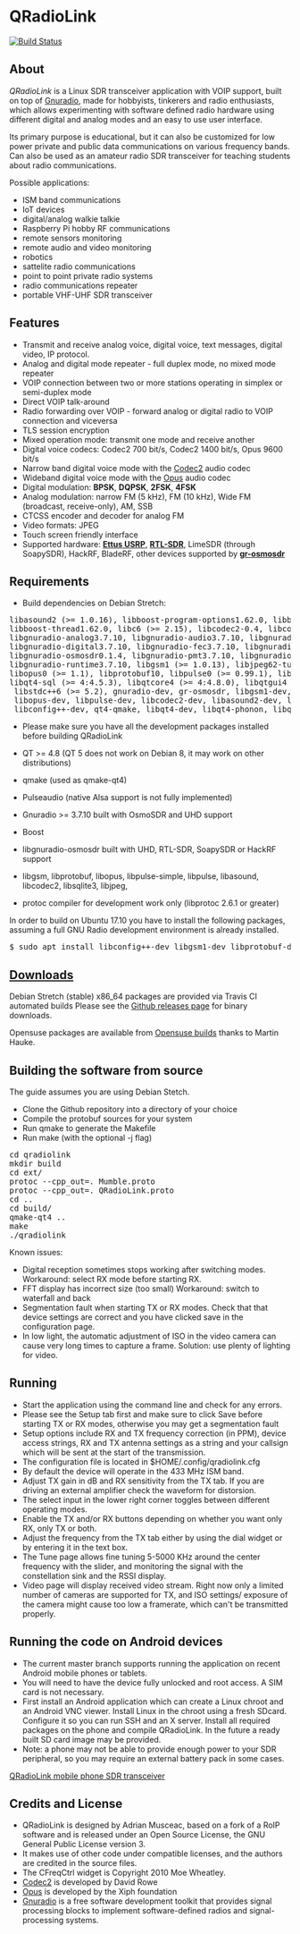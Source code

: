 QRadioLink
==========

[![Build Status](https://travis-ci.org/kantooon/qradiolink.svg?branch=master)](https://travis-ci.org/kantooon/qradiolink)

About
-----

*QRadioLink* is a Linux SDR transceiver application with VOIP support, built on top of [Gnuradio](https://www.gnuradio.org/), 
made for hobbyists, tinkerers and radio enthusiasts,
which allows experimenting with software defined radio hardware using different digital and analog modes and 
an easy to use user interface.

Its primary purpose is educational, but it can also be customized for low power private and public data communications
on various frequency bands.
Can also be used as an amateur radio SDR transceiver for teaching students about radio communications.

Possible applications:

- ISM band communications
- IoT devices
- digital/analog walkie talkie
- Raspberry Pi hobby RF communications
- remote sensors monitoring
- remote audio and video monitoring
- robotics
- sattelite radio communications
- point to point private radio systems
- radio communications repeater
- portable VHF-UHF SDR transceiver


Features
---

- Transmit and receive analog voice, digital voice, text messages, digital video, IP protocol.
- Analog and digital mode repeater - full duplex mode, no mixed mode repeater
- VOIP connection between two or more stations operating in simplex or semi-duplex mode
- Direct VOIP talk-around
- Radio forwarding over VOIP - forward analog or digital radio to VOIP connection and viceversa
- TLS session encryption
- Mixed operation mode: transmit one mode and receive another
- Digital voice codecs: Codec2 700 bit/s, Codec2 1400 bit/s, Opus 9600 bit/s
- Narrow band digital voice mode with the [Codec2](http://rowetel.com/codec2.html) audio codec
- Wideband digital voice mode with the [Opus](https://xiph.org) audio codec
- Digital modulation:  **BPSK**, **DQPSK**, **2FSK**, **4FSK**
- Analog modulation: narrow FM (5 kHz), FM (10 kHz), Wide FM (broadcast, receive-only), AM, SSB
- CTCSS encoder and decoder for analog FM
- Video formats: JPEG
- Touch screen friendly interface
- Supported hardware: [**Ettus USRP**](https://ettus.com), [**RTL-SDR**](https://osmocom.org/projects/sdr/wiki/rtl-sdr), LimeSDR (through SoapySDR), HackRF, BladeRF, other devices 
supported by [**gr-osmosdr**](https://osmocom.org/projects/sdr/wiki/GrOsmoSDR)
 

Requirements
----
- Build dependencies on Debian Stretch: 

<pre>libasound2 (>= 1.0.16), libboost-program-options1.62.0, libboost-system1.62.0, 
libboost-thread1.62.0, libc6 (>= 2.15), libcodec2-0.4, libconfig++9v5, libgcc1 (>= 1:3.0), 
libgnuradio-analog3.7.10, libgnuradio-audio3.7.10, libgnuradio-blocks3.7.10, 
libgnuradio-digital3.7.10, libgnuradio-fec3.7.10, libgnuradio-filter3.7.10, 
libgnuradio-osmosdr0.1.4, libgnuradio-pmt3.7.10, libgnuradio-qtgui3.7.10, 
libgnuradio-runtime3.7.10, libgsm1 (>= 1.0.13), libjpeg62-turbo (>= 1.3.1), 
libopus0 (>= 1.1), libprotobuf10, libpulse0 (>= 0.99.1), libqt4-network (>= 4:4.5.3), 
libqt4-sql (>= 4:4.5.3), libqtcore4 (>= 4:4.8.0), libqtgui4 (>= 4:4.6.1),
 libstdc++6 (>= 5.2), gnuradio-dev, gr-osmosdr, libgsm1-dev, libprotobuf-dev,
 libopus-dev, libpulse-dev, libcodec2-dev, libasound2-dev, libjpeg62-turbo-dev,
 libconfig++-dev, qt4-qmake, libqt4-dev, libqt4-phonon, libqwt5-qt4-dev, libqt4-sql-sqlite, qt4-dev-tools
</pre>

- Please make sure you have all the development packages installed before building QRadioLink

- QT >= 4.8 (QT 5 does not work on Debian 8, it may work on other distributions)
- qmake (used as qmake-qt4)
- Pulseaudio (native Alsa support is not fully implemented) 
- Gnuradio >= 3.7.10 built with OsmoSDR and UHD support
- Boost 
- libgnuradio-osmosdr built with UHD, RTL-SDR, SoapySDR or HackRF support
- libgsm, libprotobuf, libopus, libpulse-simple, libpulse, libasound, libcodec2, libsqlite3, libjpeg,
- protoc compiler for development work only (libprotoc 2.6.1 or greater)

In order to build on Ubuntu 17.10 you have to install the following packages, assuming a full GNU Radio development environment is already installed.

<pre>
$ sudo apt install libconfig++-dev libgsm1-dev libprotobuf-dev libopus-dev libpulse-dev libasound2-dev libcodec2-dev libsqlite3-dev libjpeg-dev libprotoc-dev protobuf-compiler libqwt5-qt4-dev
</pre>

[Downloads](https://github.com/kantooon/qradiolink/releases "Downloads")
----

Debian Stretch (stable) x86_64 packages are provided via Travis CI automated builds
Please see the [Github releases page](https://github.com/kantooon/qradiolink/releases) for binary downloads.

Opensuse packages are available from [Opensuse builds](https://build.opensuse.org/package/show/hardware:sdr/qradiolink)
thanks to Martin Hauke.

Building the software from source
-----

The guide assumes you are using Debian Stetch.
- Clone the Github repository into a directory of your choice
- Compile the protobuf sources for your system
- Run qmake to generate the Makefile
- Run make (with the optional -j flag)

<pre>
cd qradiolink
mkdir build
cd ext/
protoc --cpp_out=. Mumble.proto
protoc --cpp_out=. QRadioLink.proto
cd ..
cd build/
qmake-qt4 ..
make
./qradiolink
</pre>

Known issues:
- Digital reception sometimes stops working after switching modes. Workaround: select RX mode before starting RX.
- FFT display has incorrect size (too small)
Workaround: switch to waterfall and back
- Segmentation fault when starting TX or RX modes. 
Check that that device settings are correct and you have clicked save in the configuration page.
- In low light, the automatic adjustment of ISO in the video camera can cause very long times to capture a frame.
Solution: use plenty of lighting for video.



Running
-------
- Start the application using the command line and check for any errors.
- Please see the Setup tab first and make sure to click Save before starting TX or RX modes, otherwise you may get a segmentation fault
- Setup options include RX and TX frequency correction (in PPM), device access strings, 
RX and TX antenna settings as a string and your callsign which will be sent at the start of the transmission.
- The configuration file is located in $HOME/.config/qradiolink.cfg
- By default the device will operate in the 433 MHz ISM band.
- Adjust TX gain in dB and RX sensitivity from the TX tab. If you are driving an external amplifier check the waveform for distorsion.
- The select input in the lower right corner toggles between different operating modes.
- Enable the TX and/or RX buttons depending on whether you want only RX, only TX or both.
- Adjust the frequency from the TX tab either by using the dial widget or by entering it in the text box. 
- The Tune page allows fine tuning 5-5000 KHz around the center frequency with the slider, and monitoring the 
signal with the constellation sink and the RSSI display.
- Video page will display received video stream. Right now only a limited number of cameras are 
supported for TX, and ISO settings/ exposure of the camera might cause too low a framerate, which can't be transmitted properly.


Running the code on Android devices
-----------------------------------
- The current master branch supports running the application on recent Android mobile phones or tablets.
- You will need to have the device fully unlocked and root access. A SIM card is not necessary.
- First install an Android application which can create a Linux chroot and an Android VNC viewer.
Install Linux in the chroot using a fresh SDcard. Configure it so you can run SSH and an X server.
Install all required packages on the phone and compile QRadioLink. In the future a ready built SD card 
image may be provided.
- Note: a phone may not be able to provide enough power to your SDR peripheral, so you may require an 
external battery pack in some cases.

[QRadioLink mobile phone SDR transceiver](https://www.youtube.com/watch?v=93nWWASt5a4)


Credits and License
-------------------
- QRadioLink is designed by Adrian Musceac, based on a fork of a RoIP software and is released under an Open Source License,
 the GNU General Public License version 3.
- It makes use of other code under compatible licenses, and the authors are credited in the source files.
- The CFreqCtrl widget is Copyright 2010 Moe Wheatley.
- [Codec2](http://rowetel.com/codec2.html) is developed by David Rowe
- [Opus](https://xiph.org) is developed by the Xiph foundation
- [Gnuradio](https://www.gnuradio.org/)  is a free software development toolkit that provides signal processing
blocks to implement software-defined radios and signal-processing systems.


